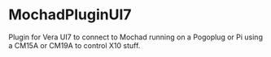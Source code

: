 # MochadPluginUI7
Plugin for Vera UI7 to connect to Mochad running on a Pogoplug or Pi using a CM15A or CM19A to control X10 stuff.
